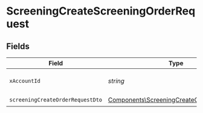 # ScreeningCreateScreeningOrderRequest


## Fields

| Field                                                                                                  | Type                                                                                                   | Required                                                                                               | Description                                                                                            |
| ------------------------------------------------------------------------------------------------------ | ------------------------------------------------------------------------------------------------------ | ------------------------------------------------------------------------------------------------------ | ------------------------------------------------------------------------------------------------------ |
| `xAccountId`                                                                                           | *string*                                                                                               | :heavy_check_mark:                                                                                     | The account identifier                                                                                 |
| `screeningCreateOrderRequestDto`                                                                       | [Components\ScreeningCreateOrderRequestDto](../../Models/Components/ScreeningCreateOrderRequestDto.md) | :heavy_check_mark:                                                                                     | N/A                                                                                                    |